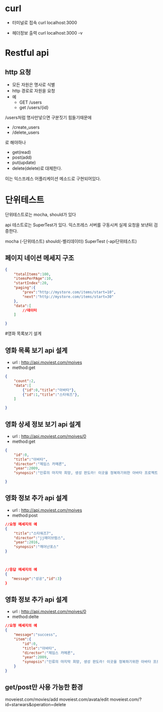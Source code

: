 # curl

+ 터미널로 접속
curl localhost:3000 


+ 헤더정보 출력
curl localhost:3000 -v


# Restful api
 ## http 요청
+ 모든 자원은 명사로 식별
+ http 경로로 자원을 요청
+ 예
    + GET /users
    + get /users/{id}

/users처럼 명사만넣으면 구분짓기 힘들기때문에

+ /create_users
+ /delete_users

로 해야하나 

+ get(read)
+ post(add)
+ put(update)
+ delete(delete)로 대체한다.
  
이는 익스프레스 어플리케이션 메소드로 구현되어있다.

# 단위테스트
단위테스트로는 mocha, should가 있다

api 테스트로는 SuperTest가 있다.
익스프레스 서버를 구동시켜 실제 요청을 보낸뒤 검증한다.

mocha (-단위테스트)
should(-벨리데이터)
SuperTest (-api단위테스트)





## 페이지 네이션 메세지 구조
```JSON
{
    "totalItems":100,
    "itemsPerPAge":10,
    "startIndex":20,
    "paging":{
        "prev":"http://mystore.com/items/start=10",
        "next":"http://mystore.com/items/start=30"
    },
    "data":[
        //데이터
    ]

}
```

#영화 목록보기 설계


## 영화 목록 보기 api 설계
+ url : http://api.moviest.com/moives
+ method:get
```JSON
{
    "count":2,
    "data":[
        {"id":0,"title":"아바타"},
        {"id":1,"title":"스타워즈"},
    ]

}
```


## 영화 상세 정보 보기 api 설계
+ url : http://api.moviest.com/moives/0
+ method:get
```JSON
{
    "id":0,
    "title":"아바타",
    "director":"제임스 카메론",
    "year":2009,
    "synopsis":"인류의 마지막 희망, 생성 판도라! 이곳을 정복하기위한 아바타 프로젝트가 시작된다"

}
```

## 영화 정보 추가 api 설계
+ url : http://api.moviest.com/moives
+ method:post
```JSON
//요청 메세지의 예
{
    "title":"스타워즈7",
    "director":"jj에이브럼스",
    "year":2016,
    "synopsis":"깨어난포스"
}
```

<br>

```JSON
//응답 메세지의 예
{
   "message":"성공","id":3}
}
```


## 영화 정보 추가 api 설계
+ url : http://api.moviest.com/moives/0
+ method:delte
```JSON
//요청 메세지의 예
{
    "message":"success",
    "item":{
        "id":0,
        "title":"아바타",
        "director":"제임스 카메론",
        "year":2009,
        "synopsis":"인류의 마지막 희망, 생성 판도라! 이곳을 정복하기위한 아바타 프로젝트가 시작된다"
    }
}
```


## get/post만 사용 가능한 환경
moveiest.com/movies/add
moveiest.com/avata/edit
moveiest.com/?id=starwars&operation=delete
 